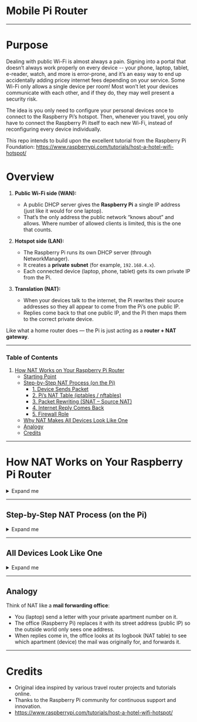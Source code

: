# Mobile Pi Router

---
# Purpose
Dealing with public Wi-Fi is almost always a pain. Signing into a 
portal that doesn’t always work properly on every device -- your phone, 
laptop, tablet, e-reader, watch, and more is error-prone, 
and it’s an easy way to end up accidentally adding pricey internet 
fees depending on your service. Some Wi-Fi only allows a single device 
per room! Most won’t let your devices communicate with each other, and 
if they do, they may well present a security risk.

The idea is you only need to configure your personal devices once to 
connect to the Raspberry Pi’s hotspot. Then, whenever you travel, you 
only have to connect the Raspberry Pi itself to each new Wi-Fi, 
instead of reconfiguring every device individually.

This repo intends to build upon the excellent tutorial from the Raspberry Pi Foundation: https://www.raspberrypi.com/tutorials/host-a-hotel-wifi-hotspot/


# Overview

1. **Public Wi-Fi side (WAN):**

   * A public DHCP server gives the **Raspberry Pi** a single IP address (just like it would for one laptop).
   * That’s the only address the public network “knows about” and allows. Where number
   of allowed clients is limited, this is the one that counts.

2. **Hotspot side (LAN):**

   * The Raspberry Pi runs its own DHCP server (through NetworkManager).
   * It creates a **private subnet** (for example, `192.168.4.x`).
   * Each connected device (laptop, phone, tablet) gets its own private IP from the Pi.

3. **Translation (NAT):**

   * When your devices talk to the internet, the Pi rewrites their source addresses so they all appear to come from the Pi’s one public IP.
   * Replies come back to that one public IP, and the Pi then maps them to the correct private device.

Like what a home router does — the Pi is just acting as a **router + NAT gateway**.

---
### Table of Contents
1. [How NAT Works on Your Raspberry Pi Router](#how-nat-works-on-your-raspberry-pi-travel-router)
   - [Starting Point](#starting-point)
   - [Step-by-Step NAT Process (on the Pi)](#step-by-step-nat-process-on-the-pi)
     - [1. Device Sends Packet](#1-device-sends-packet)
     - [2. Pi’s NAT Table (iptables / nftables)](#2-pis-nat-table-iptables--nftables)
     - [3. Packet Rewriting (SNAT – Source NAT)](#3-packet-rewriting-snat--source-nat)
     - [4. Internet Reply Comes Back](#4-internet-reply-comes-back)
     - [5. Firewall Role](#5-firewall-role)
   - [Why NAT Makes All Devices Look Like One](#why-nat-makes-all-devices-look-like-one)
   - [Analogy](#analogy)
   - [Credits](#credits)
---

# How NAT Works on Your Raspberry Pi Router

<details>
    <summary>Expand me</summary>
    
When using your Raspberry Pi as a travel router, it employs **Network Address Translation (NAT)** 
to allow multiple devices to share a single public IP address.

## Starting Point
***IP addresses are for example purposes:***

* Your Pi has **two interfaces**:

    * **LAN side (wlan0)** → your devices (private subnet, e.g. `192.168.4.0/24`)
  * **WAN side (wlan1 or LTE HAT)** → public Wi-Fi or carrier (public IP, e.g. `203.0.113.25`)

  * **Goal:** When your laptop (`192.168.4.10`) or phone (`192.168.4.11`) 
    sends traffic to the internet, it must *all appear to come from the 
    Pi’s single public IP (`203.0.113.25`)*.
</details>

---

## Step-by-Step NAT Process (on the Pi)
<details>
    <summary>Expand me</summary>

### 1. Device Sends Packet

* Your laptop wants to visit `example.com`.
* It sends:

  ```
  Source IP: 192.168.4.10
  Dest IP:   93.184.216.34   (example.com)
  Source Port: 50000
  Dest Port:   443 (HTTPS)
  ```
* The packet goes to the Pi (default gateway at `192.168.4.1`).

---

### 2. Pi’s NAT Table (iptables / nftables)

* The Pi checks its **NAT translation table**.

* If this is a new connection, the Pi **creates a mapping**:

  | Internal Device       | Internal IP:Port   | Translated Public IP:Port |
  | --------------------- | ------------------ | ------------------------- |
  | Laptop (192.168.4.10) | 192.168.4.10:50000 | 203.0.113.25:40001        |
  | Phone (192.168.4.11)  | 192.168.4.11:50001 | 203.0.113.25:40002        |

* This way, the Pi knows how to rewrite each packet uniquely, 
even if multiple devices connect to the same site.

---

### 3. Packet Rewriting (SNAT – Source NAT)

* The Pi **rewrites** the packet header:

  ```
  Source IP: 203.0.113.25    (Pi’s WAN IP - it's public IP address)
  Dest IP:   93.184.216.34
  Source Port: 40001         (randomly assigned by NAT)
  Dest Port:   443
  ```
* The public Wi-Fi only sees traffic coming from `203.0.113.25`. It never sees the private `192.168.4.x` addresses.

---

### 4. Internet Reply Comes Back

* The server replies to `203.0.113.25:40001`.
* The Pi checks its NAT table, sees that `40001` was mapped to `192.168.4.10:50000`.
* It **rewrites** the packet back:

  ```
  Source IP: 93.184.216.34
  Dest IP:   192.168.4.10
  Dest Port: 50000
  ```
* Your laptop receives the reply as if it had talked to the server directly.

---

### 5. Firewall Role

* NAT usually runs with a firewall (iptables rules).
* By default, **only traffic that matches an existing NAT table entry is allowed back in**.
* This means your laptop can initiate connections *out*, but strangers on the internet cannot directly initiate connections *into* your laptop.
</details>


---

## All Devices Look Like One

<details>
    <summary>Expand me</summary>

* To the public network:
  * Only one IP (`203.0.113.25`) and one MAC address (Pi’s Wi-Fi interface) exist.
  * Hotel DHCP only sees the Pi.
* To your devices:
  * They each have their own private IPs (`192.168.4.10`, `.11`, etc.).
* The Pi is doing the “magic” translation in between.
</details>

---

## Analogy

Think of NAT like a **mail forwarding office**:

* You (laptop) send a letter with your private apartment number on it.
* The office (Raspberry Pi) replaces it with its street address (public IP) so the outside world only sees one address.
* When replies come in, the office looks at its logbook (NAT table) to see which apartment (device) the mail was originally for, and forwards it.

---

# Credits
* Original idea inspired by various travel router projects and tutorials online.
* Thanks to the Raspberry Pi community for continuous support and innovation.
* https://www.raspberrypi.com/tutorials/host-a-hotel-wifi-hotspot/

